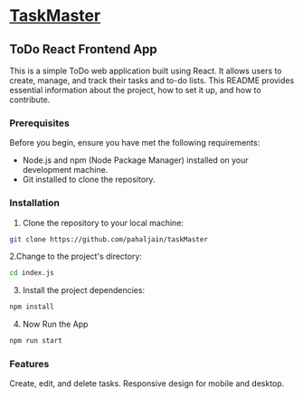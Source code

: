# [TaskMaster](https://task-master-phi.vercel.app/)

## ToDo React Frontend App

This is a simple ToDo web application built using React. It allows users to create, manage, and track their tasks and to-do lists. This README provides essential information about the project, how to set it up, and how to contribute.


### Prerequisites

Before you begin, ensure you have met the following requirements:

- Node.js and npm (Node Package Manager) installed on your development machine.
- Git installed to clone the repository.

### Installation
1. Clone the repository to your local machine:
  ```bash
  git clone https://github.com/pahaljain/taskMaster
  ```

2.Change to the project's directory: 
  ```bash
  cd index.js
  ```

3. Install the project dependencies:
  ```bash
  npm install
  ```

4. Now Run the App 
  ```bash
  npm run start
  ```

  ### Features

  Create, edit, and delete tasks.
  Responsive design for mobile and desktop.
